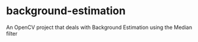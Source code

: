 # background-estimation
An OpenCV project that deals with Background Estimation using the Median filter
